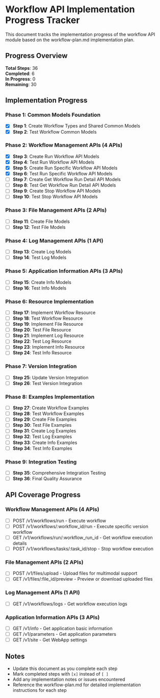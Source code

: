 # Workflow API Implementation Progress Tracker

This document tracks the implementation progress of the workflow API module based on the workflow-plan.md implementation plan.

## Progress Overview

**Total Steps**: 36  
**Completed**: 6  
**In Progress**: 0  
**Remaining**: 30

## Implementation Progress

### Phase 1: Common Models Foundation

- [x] **Step 1**: Create Workflow Types and Shared Common Models
- [x] **Step 2**: Test Workflow Common Models

### Phase 2: Workflow Management APIs (4 APIs)

- [x] **Step 3**: Create Run Workflow API Models
- [x] **Step 4**: Test Run Workflow API Models
- [x] **Step 5**: Create Run Specific Workflow API Models
- [x] **Step 6**: Test Run Specific Workflow API Models
- [ ] **Step 7**: Create Get Workflow Run Detail API Models
- [ ] **Step 8**: Test Get Workflow Run Detail API Models
- [ ] **Step 9**: Create Stop Workflow API Models
- [ ] **Step 10**: Test Stop Workflow API Models

### Phase 3: File Management APIs (2 APIs)

- [ ] **Step 11**: Create File Models
- [ ] **Step 12**: Test File Models

### Phase 4: Log Management APIs (1 API)

- [ ] **Step 13**: Create Log Models
- [ ] **Step 14**: Test Log Models

### Phase 5: Application Information APIs (3 APIs)

- [ ] **Step 15**: Create Info Models
- [ ] **Step 16**: Test Info Models

### Phase 6: Resource Implementation

- [ ] **Step 17**: Implement Workflow Resource
- [ ] **Step 18**: Test Workflow Resource
- [ ] **Step 19**: Implement File Resource
- [ ] **Step 20**: Test File Resource
- [ ] **Step 21**: Implement Log Resource
- [ ] **Step 22**: Test Log Resource
- [ ] **Step 23**: Implement Info Resource
- [ ] **Step 24**: Test Info Resource

### Phase 7: Version Integration

- [ ] **Step 25**: Update Version Integration
- [ ] **Step 26**: Test Version Integration

### Phase 8: Examples Implementation

- [ ] **Step 27**: Create Workflow Examples
- [ ] **Step 28**: Test Workflow Examples
- [ ] **Step 29**: Create File Examples
- [ ] **Step 30**: Test File Examples
- [ ] **Step 31**: Create Log Examples
- [ ] **Step 32**: Test Log Examples
- [ ] **Step 33**: Create Info Examples
- [ ] **Step 34**: Test Info Examples

### Phase 9: Integration Testing

- [ ] **Step 35**: Comprehensive Integration Testing
- [ ] **Step 36**: Final Quality Assurance

## API Coverage Progress

### Workflow Management APIs (4 APIs)
- [ ] POST /v1/workflows/run - Execute workflow
- [ ] POST /v1/workflows/:workflow_id/run - Execute specific version workflow
- [ ] GET /v1/workflows/run/:workflow_run_id - Get workflow execution details
- [ ] POST /v1/workflows/tasks/:task_id/stop - Stop workflow execution

### File Management APIs (2 APIs)
- [ ] POST /v1/files/upload - Upload files for multimodal support
- [ ] GET /v1/files/:file_id/preview - Preview or download uploaded files

### Log Management APIs (1 API)
- [ ] GET /v1/workflows/logs - Get workflow execution logs

### Application Information APIs (3 APIs)
- [ ] GET /v1/info - Get application basic information
- [ ] GET /v1/parameters - Get application parameters
- [ ] GET /v1/site - Get WebApp settings

## Notes

- Update this document as you complete each step
- Mark completed steps with `[x]` instead of `[ ]`
- Add any implementation notes or issues encountered
- Reference the workflow-plan.md for detailed implementation instructions for each step